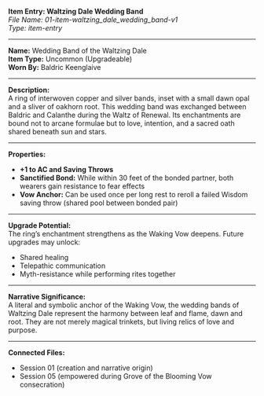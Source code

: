 **Item Entry: Waltzing Dale Wedding Band**  
*File Name: 01-item-waltzing_dale_wedding_band-v1*  
*Type: item-entry*

---

**Name:** Wedding Band of the Waltzing Dale  
**Item Type:** Uncommon (Upgradeable)  
**Worn By:** Baldric Keenglaive

---

**Description:**  
A ring of interwoven copper and silver bands, inset with a small dawn opal and a sliver of oakhorn root. This wedding band was exchanged between Baldric and Calanthe during the Waltz of Renewal. Its enchantments are bound not to arcane formulae but to love, intention, and a sacred oath shared beneath sun and stars.

---

**Properties:**  
- **+1 to AC and Saving Throws**  
- **Sanctified Bond:** While within 30 feet of the bonded partner, both wearers gain resistance to fear effects  
- **Vow Anchor:** Can be used once per long rest to reroll a failed Wisdom saving throw (shared pool between bonded pair)  

---

**Upgrade Potential:**  
The ring’s enchantment strengthens as the Waking Vow deepens. Future upgrades may unlock:  
- Shared healing  
- Telepathic communication  
- Myth-resistance while performing rites together  

---

**Narrative Significance:**  
A literal and symbolic anchor of the Waking Vow, the wedding bands of Waltzing Dale represent the harmony between leaf and flame, dawn and root. They are not merely magical trinkets, but living relics of love and purpose.

---

**Connected Files:**  
- Session 01 (creation and narrative origin)  
- Session 05 (empowered during Grove of the Blooming Vow consecration)